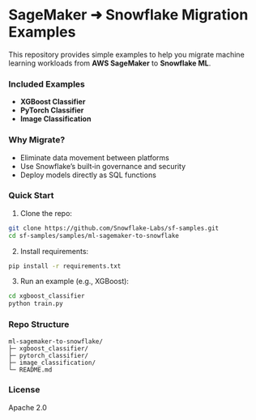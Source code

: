 # SageMaker ➜ Snowflake Migration Examples

This repository provides simple examples to help you migrate machine learning workloads from **AWS SageMaker** to **Snowflake ML**.

### Included Examples

* **XGBoost Classifier** 
* **PyTorch Classifier**
* **Image Classification** 

### Why Migrate?

* Eliminate data movement between platforms
* Use Snowflake’s built‑in governance and security
* Deploy models directly as SQL functions

### Quick Start

1. Clone the repo:

```bash
git clone https://github.com/Snowflake-Labs/sf-samples.git
cd sf-samples/samples/ml-sagemaker-to-snowflake
```

2. Install requirements:

```bash
pip install -r requirements.txt
```

3. Run an example (e.g., XGBoost):

```bash
cd xgboost_classifier
python train.py
```

### Repo Structure

```
ml-sagemaker-to-snowflake/
├─ xgboost_classifier/
├─ pytorch_classifier/
├─ image_classification/
└─ README.md
```

### License

Apache 2.0

